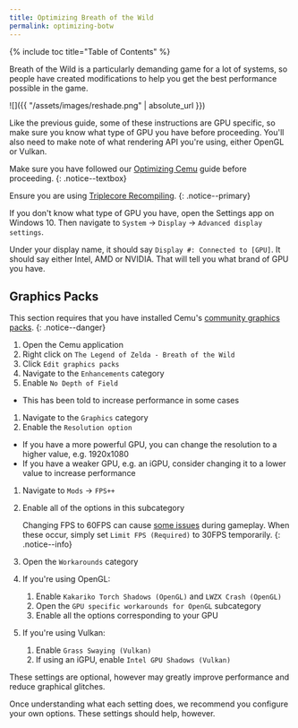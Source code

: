 ```yaml
---
title: Optimizing Breath of the Wild
permalink: optimizing-botw
---
```


{% include toc title="Table of Contents" %}

Breath of the Wild is a particularly demanding game for a lot of systems, so people have created modifications to help you get the best performance possible in the game.

![]({{ "/assets/images/reshade.png" | absolute_url }})

Like the previous guide, some of these instructions are GPU specific, so make sure you know what type of GPU you have before proceeding. You'll also need to make note of what rendering API you're using, either OpenGL or Vulkan.

Make sure you have followed our [Optimizing Cemu](optimizing-cemu) guide before proceeding.
{: .notice--textbox}

Ensure you are using [Triplecore Recompiling](optimizing-cemu).
{: .notice--primary}

If you don't know what type of GPU you have, open the Settings app on Windows 10. Then navigate to `System` -> `Display` -> `Advanced display settings`.

Under your display name, it should say `Display #: Connected to [GPU]`. It should say either Intel, AMD or NVIDIA. That will tell you what brand of GPU you have.

## Graphics Packs

This section requires that you have installed Cemu's [community graphics packs](installing-cemu#configuration).
{: .notice--danger}

1. Open the Cemu application
1. Right click on `The Legend of Zelda - Breath of the Wild`
1. Click `Edit graphics packs`
1. Navigate to the `Enhancements` category
1. Enable `No Depth of Field`
  - This has been told to increase performance in some cases
1. Navigate to the `Graphics` category
1. Enable the `Resolution option`
  - If you have a more powerful GPU, you can change the resolution to a higher value, e.g. 1920x1080
  - If you have a weaker GPU, e.g. an iGPU, consider changing it to a lower value to increase performance
1. Navigate to `Mods` -> `FPS++`
1. Enable all of the options in this subcategory

    Changing FPS to 60FPS can cause [some issues](https://wiki.cemu.info/wiki/The_Legend_of_Zelda:_Breath_of_the_Wild#Issues_arising_by_using_FPS.2B.2B_or_static_FPS.2B.2B) during gameplay. When these occur, simply set `Limit FPS (Required)` to 30FPS temporarily.
    {: .notice--info}

1. Open the `Workarounds` category
1. If you're using OpenGL:
    1. Enable `Kakariko Torch Shadows (OpenGL)` and `LWZX Crash (OpenGL)`
    1. Open the `GPU specific workarounds for OpenGL` subcategory
    1. Enable all the options corresponding to your GPU
1. If you're using Vulkan:
    1. Enable `Grass Swaying (Vulkan)`
    1. If using an iGPU, enable `Intel GPU Shadows (Vulkan)`

These settings are optional, however may greatly improve performance and reduce graphical glitches.

Once understanding what each setting does, we recommend you configure your own options. These settings should help, however.
